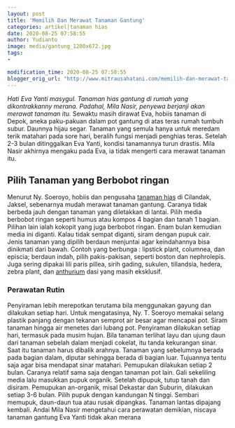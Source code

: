 ```yaml
---
layout: post
title: 'Memilih Dan Merawat Tanaman Gantung'
categories: artikel|tanaman hias
date: 2020-08-25 07:58:55
author: Yudianto
image: media/gantung_1280x672.jpg
tags:
- 

modification_time: 2020-08-25 07:58:55
blogger_orig_url: "http://www.mitrausahatani.com/memilih-dan-merawat-tanaman-gantung.html"
---
```


_Hati Eva Yanti masygul. Tanaman hias gantung di rumah yang dikontrakkanny
merana. Padahal, Mila Nasir, penyewa berjanji akan merawat tanaman itu._
Sewaktu masih dirawat Eva, hobiis tanaman di Depok, aneka paku-pakuan dalam
pot gantung di atas teras rumah tumbuh subur. Daunnya hijau segar. Tanaman
yang semula hanya untuk meredam terik matahari pada sore hari, beralih fungsi
menjadi penghias teras. Setelah 2-3 bulan ditinggalkan Eva Yanti, kondisi
tanamannya turun drastis. Mila Nasir akhirnya mengaku pada Eva, ia tidak
mengerti cara merawat tanaman itu.

## Pilih Tanaman yang Berbobot ringan

Menurut Ny. Soeroyo, hobiis dan pengusaha [tanaman
hias](https://www.mitrausahatani.com/tanaman-hias "tanaman hias") di Cilandak, Jaksel,
sebenarnya mudah merawat tanaman gantung. Caranya tidak berbeda jauh dengan
tanaman yang diletakkan di lantai. Pilih media berbobot ringan seperti humus
atau kompos 4 bagian dan tanah 1 bagian. Pilihan lain ialah kokopit yang juga
berbobot ringan. Enam bulan kemudian media ini diganti. Kalau tidak sempat
diganti, siram dengan pupuk cair. Jenis tanaman yang dipilih berdaun menjuntai
agar keindahannya bisa dinikmati dari bawah. Contoh yang berbunga : lipstick
plant, columnea, dan episcia; berdaun indah, pilih pakis-pakisan, seperti
boston dan nephrolepis. Juga sering dipakai lili paris pillea, sirih gading,
sukulen, tillandsia, hedera, zebra plant, dan
[anthurium](https://www.mitrausahatani.com/topik/anthurium "anthurium") dasi yang
masih eksklusif.

### Perawatan Rutin

Penyiraman lebih merepotkan terutama bila menggunakan gayung dan dilakukan
setiap hari. Untuk mengatasinya, Ny. T. Soeroyo memakai selang plastik panjang
dengan tekanan semprot air besar agar mencapai pot. Siram tanaman hingga air
menetes dari lubang pot. Penyiraman dilakukan setiap hari, termasuk pada musim
hujan. Bila tanaman terlihat layu dan ujung daun dari tanaman sebelah dalam
menjadi cokelat, itu tanda kekurangan sinar. Saat itu tanaman harus dibalik
arahnya. Tanaman yang sebelumnya berada pada bagian dalam, diputar sehingga
berada di bagian luar. Tujuannya tentu saja agar bisa mendapat sinar matahari.
Pemupukan dilakukan setiap 2 bulan. Caranya relatif sama saja dengan tanaman
pot lain. Gali sekeliling media lalu masukkan pupuk organik. Setelah dipupuk,
tutup tanah dan disiram. Pemupukan an-organik, misal Dekastar dan Suburin,
dilakukan setiap 3-6 bulan. Pilih pupuk dengan kandungan N tinggi. Sembari
memupuk, daun-daun tua atau rusak dipangkas. Tanaman lantas dipajang kembali.
Andai Mila Nasir mengetahui cara perawatan demikian, niscaya tanaman gantung
Eva Yanti tidak akan merana


